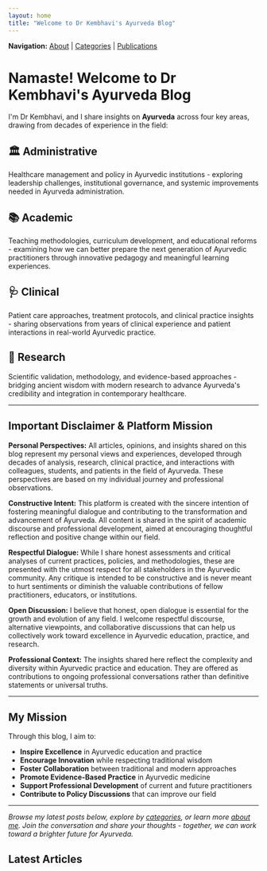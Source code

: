 ```yaml
---
layout: home
title: "Welcome to Dr Kembhavi's Ayurveda Blog"
---
```


**Navigation:** [About](/about) | [Categories](/categories) | [Publications](/publications)

# Namaste! Welcome to Dr Kembhavi's Ayurveda Blog

I'm Dr Kembhavi, and I share insights on **Ayurveda** across four key areas, drawing from decades of experience in the field:

## 🏛️ Administrative
Healthcare management and policy in Ayurvedic institutions - exploring leadership challenges, institutional governance, and systemic improvements needed in Ayurveda administration.

## 📚 Academic  
Teaching methodologies, curriculum development, and educational reforms - examining how we can better prepare the next generation of Ayurvedic practitioners through innovative pedagogy and meaningful learning experiences.

## 🩺 Clinical
Patient care approaches, treatment protocols, and clinical practice insights - sharing observations from years of clinical experience and patient interactions in real-world Ayurvedic practice.

## 🔬 Research
Scientific validation, methodology, and evidence-based approaches - bridging ancient wisdom with modern research to advance Ayurveda's credibility and integration in contemporary healthcare.

---

## Important Disclaimer & Platform Mission

**Personal Perspectives:** All articles, opinions, and insights shared on this blog represent my personal views and experiences, developed through decades of analysis, research, clinical practice, and interactions with colleagues, students, and patients in the field of Ayurveda. These perspectives are based on my individual journey and professional observations.

**Constructive Intent:** This platform is created with the sincere intention of fostering meaningful dialogue and contributing to the transformation and advancement of Ayurveda. All content is shared in the spirit of academic discourse and professional development, aimed at encouraging thoughtful reflection and positive change within our field.

**Respectful Dialogue:** While I share honest assessments and critical analyses of current practices, policies, and methodologies, these are presented with the utmost respect for all stakeholders in the Ayurvedic community. Any critique is intended to be constructive and is never meant to hurt sentiments or diminish the valuable contributions of fellow practitioners, educators, or institutions.

**Open Discussion:** I believe that honest, open dialogue is essential for the growth and evolution of any field. I welcome respectful discourse, alternative viewpoints, and collaborative discussions that can help us collectively work toward excellence in Ayurvedic education, practice, and research.

**Professional Context:** The insights shared here reflect the complexity and diversity within Ayurvedic practice and education. They are offered as contributions to ongoing professional conversations rather than definitive statements or universal truths.

---

## My Mission

Through this blog, I aim to:
- **Inspire Excellence** in Ayurvedic education and practice
- **Encourage Innovation** while respecting traditional wisdom
- **Foster Collaboration** between traditional and modern approaches
- **Promote Evidence-Based Practice** in Ayurvedic medicine
- **Support Professional Development** of current and future practitioners
- **Contribute to Policy Discussions** that can improve our field

---

*Browse my latest posts below, explore by [categories](/categories), or learn more [about me](/about). Join the conversation and share your thoughts - together, we can work toward a brighter future for Ayurveda.*

## Latest Articles
